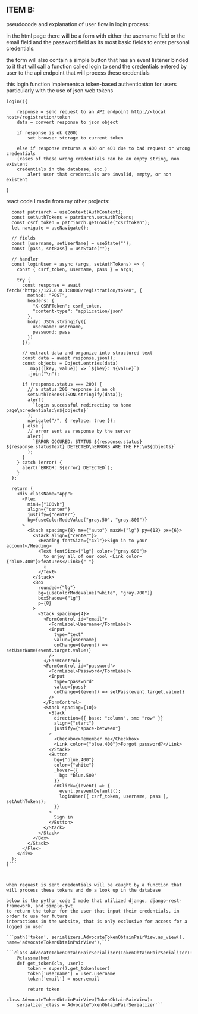 ## ITEM B:

pseudocode and explanation of user flow in login process:

in the html page there will be a form with either the username field or the email field
and the password field as its most basic fields to enter personal credentials.

the form will also contain a simple button that has an event listener binded to
it that will call a function called login to send the credentials entered by user to the
api endpoint that will process these credentials

<form>
    <email or username field/>
    <password field/>
    <login button onclick=login()/>
</form>


this login function implements a token-based authentication for users
particularly with the use of json web tokens

```
login(){

    response = send request to an API endpoint http://<local host>/registration/token
    data = convert response to json object

    if response is ok (200)
        set browser storage to current token
    
    else if response returns a 400 or 401 due to bad request or wrong credentials
    (cases of these wrong credentials can be an empty string, non existent 
    credentials in the database, etc.)
        alert user that credentials are invalid, empty, or non existent

}
```

react code I made from my other projects:

```export default function Login() {
  const patriarch = useContext(AuthContext);
  const setAuthTokens = patriarch.setAuthTokens;
  const csrf_token = patriarch.getCookie("csrftoken");
  let navigate = useNavigate();

  // fields
  const [username, setUserName] = useState("");
  const [pass, setPass] = useState("");

  // handler
  const loginUser = async (args, setAuthTokens) => {
    const { csrf_token, username, pass } = args;

    try {
      const response = await fetch("http://127.0.0.1:8000/registration/token", {
        method: "POST",
        headers: {
          "X-CSRFToken": csrf_token,
          "content-type": "application/json"
        },
        body: JSON.stringify({
          username: username,
          password: pass
        })
      });

      // extract data and organize into structured text
      const data = await response.json();
      const objects = Object.entries(data)
        .map(([key, value]) => `${key}: ${value}`)
        .join("\n");

      if (response.status === 200) {
        // a status 200 response is an ok
        setAuthTokens(JSON.stringify(data));
        alert(
          `login successful redirecting to home page\ncredentials:\n${objects}`
        );
        navigate("/", { replace: true });
      } else {
        // error sent as response by the server
        alert(
          `ERROR OCCURED: STATUS ${response.status} ${response.statusText} DETECTED\nERRORS ARE THE FF:\n${objects}`
        );
      }
    } catch (error) {
      alert(`ERROR: ${error} DETECTED`);
    }
  };

  return (
    <div className="App">
      <Flex
        minH={"100vh"}
        align={"center"}
        justify={"center"}
        bg={useColorModeValue("gray.50", "gray.800")}
      >
        <Stack spacing={8} mx={"auto"} maxW={"lg"} py={12} px={6}>
          <Stack align={"center"}>
            <Heading fontSize={"4xl"}>Sign in to your account</Heading>
            <Text fontSize={"lg"} color={"gray.600"}>
              to enjoy all of our cool <Link color={"blue.400"}>features</Link>{" "}
              ✌️
            </Text>
          </Stack>
          <Box
            rounded={"lg"}
            bg={useColorModeValue("white", "gray.700")}
            boxShadow={"lg"}
            p={8}
          >
            <Stack spacing={4}>
              <FormControl id="email">
                <FormLabel>Username</FormLabel>
                <Input
                  type="text"
                  value={username}
                  onChange={(event) => setUserName(event.target.value)}
                />
              </FormControl>
              <FormControl id="password">
                <FormLabel>Password</FormLabel>
                <Input
                  type="password"
                  value={pass}
                  onChange={(event) => setPass(event.target.value)}
                />
              </FormControl>
              <Stack spacing={10}>
                <Stack
                  direction={{ base: "column", sm: "row" }}
                  align={"start"}
                  justify={"space-between"}
                >
                  <Checkbox>Remember me</Checkbox>
                  <Link color={"blue.400"}>Forgot password?</Link>
                </Stack>
                <Button
                  bg={"blue.400"}
                  color={"white"}
                  _hover={{
                    bg: "blue.500"
                  }}
                  onClick={(event) => {
                    event.preventDefault();
                    loginUser({ csrf_token, username, pass }, setAuthTokens);
                  }}
                >
                  Sign in
                </Button>
              </Stack>
            </Stack>
          </Box>
        </Stack>
      </Flex>
    </div>
  );
}```



when request is sent credentials will be caught by a function that 
will process these tokens and do a look up in the database

below is the python code I made that utilized django, django-rest-framework, and simple-jwt
to return the token for the user that input their credentials, in order to use for future
interactions in the website, that is only exclusive for access for a logged in user

```path('token', serializers.AdvocateTokenObtainPairView.as_view(), name='advocateTokenObtainPairView'),```

```class AdvocateTokenObtainPairSerializer(TokenObtainPairSerializer):
    @classmethod
    def get_token(cls, user):
        token = super().get_token(user)
        token['username'] = user.username
        token['email'] = user.email

        return token

class AdvocateTokenObtainPairView(TokenObtainPairView):
    serializer_class = AdvocateTokenObtainPairSerializer```